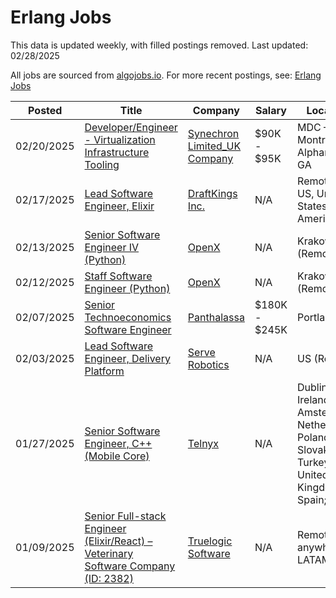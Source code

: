 # Erlang Jobs

This data is updated weekly, with filled postings removed. Last updated: 02/28/2025

All jobs are sourced from [algojobs.io](https://algojobs.io/). For more recent postings, see: [Erlang Jobs](https://algojobs.io/jobs/erlang)

| Posted | Title | Company | Salary | Location |
| --- | --- | --- | --- | --- |
| 02/20/2025 | [Developer/Engineer - Virtualization Infrastructure Tooling](https://algojobs.io/jobs/3221213) | [Synechron Limited_UK Company](https://algojobs.io/company/synechron/) | $90K - $95K | MDC – Montreal / Alpharetta, GA |
| 02/17/2025 | [Lead Software Engineer, Elixir](https://algojobs.io/jobs/3181534) | [DraftKings Inc.](https://algojobs.io/company/draftkings/) | N/A | Remote - US, United States of America |
| 02/13/2025 | [Senior Software Engineer IV (Python)](https://algojobs.io/jobs/3162628) | [OpenX](https://algojobs.io/company/openx/) | N/A | Krakow (Remote) |
| 02/12/2025 | [Staff Software Engineer (Python)](https://algojobs.io/jobs/3162630) | [OpenX](https://algojobs.io/company/openx/) | N/A | Krakow (Remote) |
| 02/07/2025 | [Senior Technoeconomics Software Engineer](https://algojobs.io/jobs/3077000) | [Panthalassa ](https://algojobs.io/company/panthalassa/) | $180K - $245K | Portland, OR |
| 02/03/2025 | [Lead Software Engineer, Delivery Platform](https://algojobs.io/jobs/3034244) | [Serve Robotics](https://algojobs.io/company/serverobotics/) | N/A | US (Remote) |
| 01/27/2025 | [Senior Software Engineer, C++ (Mobile Core)](https://algojobs.io/jobs/2959022) | [Telnyx](https://algojobs.io/company/telnyx54/) | N/A | Dublin, Ireland; Amsterdam, Netherlands; Poland; Slovakia; Turkey; United Kingdom; Spain; EMEA |
| 01/09/2025 | [Senior Full-stack Engineer (Elixir/React) – Veterinary Software Company (ID: 2382)](https://algojobs.io/jobs/2785135) | [Truelogic Software](https://algojobs.io/company/truelogic/) | N/A | Remote, anywhere in LATAM |